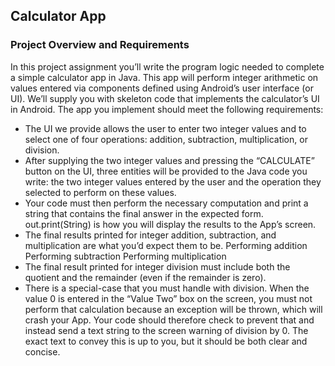 ## Calculator App

### Project Overview and Requirements

In this project assignment you’ll write the program logic needed to complete a simple
calculator app in Java. 
This app will perform integer arithmetic on values entered via
components defined using Android’s user interface (or UI). We’ll supply you with skeleton
code that implements the calculator’s UI in Android. The app you implement should meet
the following requirements:

- The UI we provide allows the user to enter two integer values and to select one of four
operations: addition, subtraction, multiplication, or division.
- After supplying the two integer values and pressing the “CALCULATE” button on the UI,
three entities will be provided to the Java code you write: the two integer values
entered by the user and the operation they selected to perform on these values.
- Your code must then perform the necessary computation and print a string that
contains the final answer in the expected form. out.print(String) is how you will display
the results to the App’s screen.
- The final results printed for integer addition, subtraction, and multiplication are what
you’d expect them to be.
Performing addition Performing subtraction Performing multiplication
- The final result printed for integer division must include both the quotient and the
remainder (even if the remainder is zero).
- There is a special-case that you must handle with division. When the value 0 is entered
in the “Value Two” box on the screen, you must not perform that calculation because an
exception will be thrown, which will crash your App. Your code should therefore check
to prevent that and instead send a text string to the screen warning of division by 0. The
exact text to convey this is up to you, but it should be both clear and concise.
